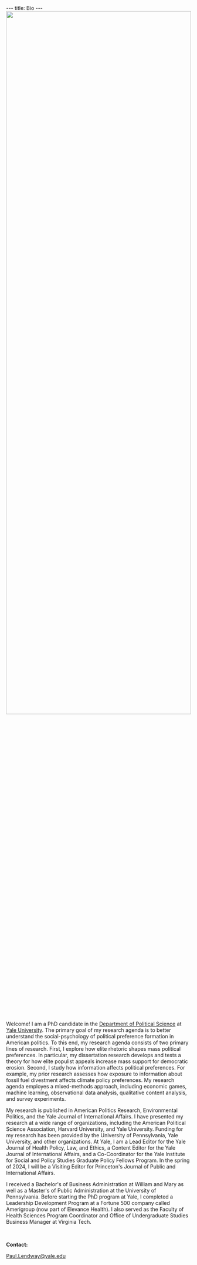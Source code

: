 <head>
<meta name="google-site-verification" content="C8Um20-6MdtkcSlOpJAMTORJyUaPrKQsnPuxmnDJDFk" />
 </head>
---
title: Bio 
---


<img src = "https://user-images.githubusercontent.com/78934389/225647444-7cf7da92-f7c0-40f3-8d5c-e3d1e87c6b1b.png" width = "100%" height = "70%" style = "float:top; margin-right:20px" >



Welcome! I am a PhD candidate in the [Department of Political Science](https://politicalscience.yale.edu/) at [Yale University](https://www.yale.edu/). The primary goal of my research agenda is to better understand the social-psychology of political preference formation in American politics. To this end, my research agenda consists of two primary lines of research. First, I explore how elite rhetoric shapes mass political preferences. In particular, my dissertation research develops and tests a theory for how elite populist appeals increase mass support for democratic erosion. Second, I study how information affects political preferences. For example, my prior research assesses how exposure to information about fossil fuel divestment affects climate policy preferences. My research agenda employes a mixed-methods approach, including economic games, machine learning, observational data analysis, qualitative content analysis, and survey experiments. 

My research is published in American Politics Research, Environmental Politics, and the Yale Journal of International Affairs. I have presented my research at a wide range of organizations, including the American Political Science Association,  Harvard University, and Yale University. Funding for my research has been provided by the University of Pennsylvania, Yale University, and other organizations. At Yale, I am a Lead Editor for the Yale Journal of Health Policy, Law, and Ethics, a Content Editor for the Yale Journal of International Affairs, and a Co-Coordinator for the Yale Institute for Social and Policy Studies Graduate Policy Fellows Program. In the spring of 2024, I will be a Visiting Editor for Princeton's Journal of Public and International Affairs.

I received a Bachelor's of Business Administration at William and Mary as well as a Master's of Public Administration at the University of Pennsylvania. Before starting the PhD program at Yale, I completed a Leadership Development Program at a Fortune 500 company called Amerigroup (now part of Elevance Health). I also served as the Faculty of Health Sciences Program Coordinator and Office of Undergraduate Studies Business Manager at Virginia Tech. 



 &nbsp;
 
**Contact:**

Paul.Lendway@yale.edu




 &nbsp;
 




